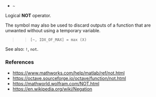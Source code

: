 - `~`

Logical **NOT** operator.

The symbol may also be used to discard outputs of a function that are unwanted
without using a temporary variable.

> > `[~, IDX_OF_MAX] = max (X)`

See also: `!`, `not`.

### References

- https://www.mathworks.com/help/matlab/ref/not.html
- https://octave.sourceforge.io/octave/function/not.html
- https://mathworld.wolfram.com/NOT.html
- https://en.wikipedia.org/wiki/Negation
